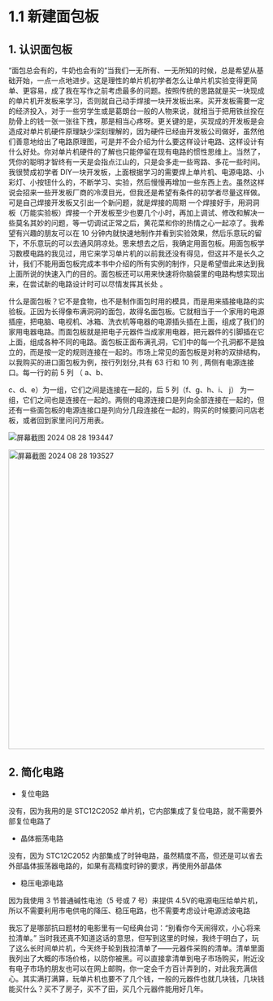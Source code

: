 # 1.1 新建面包板

## 1. 认识面包板

“面包总会有的，牛奶也会有的“当我们一无所有、一无所知的时候，总是希望从基础开始，一点一点地进步。这是理性的单片机初学者怎么让单片机实验变得更简单、更容易，成了我在写作之前考虑最多的问题。按照传统的思路就是买一块现成的单片机开发板来学习，否则就自己动手焊接一块开发板出来。买开发板需要一定的经济投入，对于一些穷学生或是葛朗台一般的人物来说，就相当于把用铁丝拴在肋骨上的钱一张一张往下拽，那是相当心疼呀。更关键的是，买现成的开发板是会造成对单片机硬件原理缺少深刻理解的，因为硬件已经由开发板公司做好，虽然他们善意地给出了电路原理图，可是并不会介绍为什么要这样设计电路、这样设计有什么好处。你对单片机硬件的了解也只能停留在现有电路的惯性思维上。当然了，凭你的聪明才智终有一天是会指点江山的，只是会多走一些弯路、多花一些时间。我很赞成初学者 DIY一块开发板，上面根据学习的需要焊上单片机、电源电路、小彩灯、小按钮什么的，不断学习、实验，然后慢慢再增加一些东西上去。虽然这样说会招来一些开发板厂商的冷漠目光，但我还是希望有条件的初学者尽量这样做。可是自己焊接开发板又引出一个新问题，就是焊接的周期 一个焊接好手，用洞洞板（万能实验板）焊接一个开发板至少也要几个小时，再加上调试、修改和解决一些莫名其妙的问题，等一切调试正常之后，黄花菜和你的热情之心一起凉了。我希望有兴趣的朋友可以在 10 分钟内就快速地制作并看到实验效果，然后乐意玩的留下，不乐意玩的可以去通风阴凉处。思来想去之后，我确定用面包板。用面包板学习数模电路的我见过，用它来学习单片机的以前我还没有得见，但这并不是长久之计，我们不能用面包板完成本书中介绍的所有实例的制作，只是希望借此来达到我上面所说的快速入门的目的。面包板还可以用来快速将你脑袋里的电路构想实现出来，在尝试新的电路设计时可以尽情发挥其长处 。

什么是面包板？它不是食物，也不是制作面包时用的模具，而是用来插接电路的实验板。正因为长得像布满洞洞的面包，故得名面包板。它就相当于一个家用的电源插座，把电脑、电视机、冰箱、洗衣机等电器的电源插头插在上面，组成了我们的家用电器电路。而面包板就是把电子元器件当成家用电器，把元器件的引脚插在它上面，组成各种不同的电路。面包板正面布满孔洞，它们中的每一个孔洞都不是独立的，而是按一定的规则连接在一起的。市场上常见的面包板是对称的双排结构，以我购买的进口面包板为例，按行列划分,共有 63 行和 10 列 , 两侧有电源连接口。每一行的前 5 列 （ a、b、

c、d、e）为一组，它们之间是连接在一起的，后 5 列（f、g、h、i、 j） 为一组，它们之间也是连接在一起的。两侧的电源连接口是列向全部连接在一起的，但还有一些面包板的电源连接口是列向分几段连接在一起的，购买的时候要问问店老板，或者回到家里问问万用表。

![屏幕截图 2024 08 28 193447](https://img.picgo.net/2024/08/28/-2024-08-28-193447aa700d13fab9475a.png)



<img src="https://img.picgo.net/2024/08/28/-2024-08-28-193527ffece976a2fc8b0a.png" title="" alt="屏幕截图 2024 08 28 193527" width="589">

## 2. 简化电路

- 复位电路

没有，因为我用的是 STC12C2052 单片机，它内部集成了复位电路，就不需要外部复位电路了

- 晶体振荡电路

没有，因为 STC12C2052 内部集成了时钟电路，虽然精度不高，但还是可以省去外部晶体振荡器电路的，如果有高精度时钟的要求，再使用外部晶体

- 稳压电源电路

因为我使用 3 节普通碱性电池（5 号或 7 号）来提供 4.5V的电源电压给单片机，所以不需要利用市电供电的降压、稳压电路，也不需要考虑设计电源滤波电路



我忘了是哪部抗曰题材的电影里有一句经典台词：“别看你今天闹得欢，小心将来拉清单。” 当时我还真不知道这话的意思，但写到这里的时候，我终于明白了，玩了这么长时间单片机，今天终于轮到我拉清单了——元器件采购的清单。清单里面我列出了大概的市场价格，以防你被黑。可以直接拿清单到电子市场购买，附近没有电子市场的朋友也可以在网上邮购，你一定会千方百计弄到的，对此我充满信心。其实满打满算，玩单片机也要不了几个钱，一般的元器件也就几块钱，几块钱能买什么？买不了房子，买不了田，买几个元器件能用好几年。
